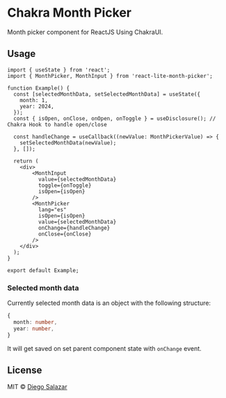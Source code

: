 # Chakra Month Picker

Month picker component for ReactJS Using ChakraUI.

## Usage

```tsx
import { useState } from 'react';
import { MonthPicker, MonthInput } from 'react-lite-month-picker';

function Example() {
  const [selectedMonthData, setSelectedMonthData] = useState({
    month: 1,
    year: 2024,
  });
  const { isOpen, onClose, onOpen, onToggle } = useDisclosure(); // Chakra Hook to handle open/close

  const handleChange = useCallback((newValue: MonthPickerValue) => {
    setSelectedMonthData(newValue);
  }, []);

  return (
    <div>
        <MonthInput
          value={selectedMonthData}
          toggle={onToggle}
          isOpen={isOpen}
        />
        <MonthPicker
          lang="es"
          isOpen={isOpen}
          value={selectedMonthData}
          onChange={handleChange}
          onClose={onClose}
        />
    </div>
  );
}

export default Example;
```

### Selected month data

Currently selected month data is an object with the following structure:

```ts
{
  month: number,
  year: number,
}
```

It will get saved on set parent component state with `onChange` event.

## License

MIT © [Diego Salazar](https://github.com/diegosalazar27)
